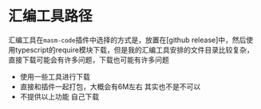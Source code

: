 # 汇编工具路径

汇编工具在`masm-code`插件中选择的方式是，放置在[github release]中，然后使用typescript的require模块下载，但是我的汇编工具安排的文件目录比较复杂，直接下载可能会有许多问题，下载也可能有许多问题

- 使用一些工具进行下载
- 直接和插件一起打包，大概会有6M左右 其实也不是不可以
- 不提供以上功能 自己下载
